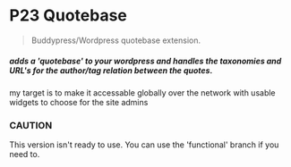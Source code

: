 # P23 Quotebase
>Buddypress/Wordpress quotebase extension.  
##### adds a 'quotebase' to your wordpress and handles the taxonomies and URL's for the author/tag relation between the quotes.

my target is to make it accessable globally over the network with usable widgets to choose for the site admins

### CAUTION

This version isn't ready to use.
You can use the 'functional' branch if you need to.